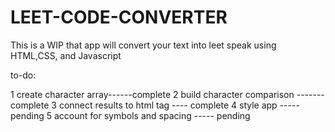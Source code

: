 # LEET-CODE-CONVERTER
This is a WIP that app will convert your text into leet speak using HTML,CSS, and Javascript 


to-do:

1 create character array------complete
2 build character comparison -------complete 
3 connect results to html tag ---- complete
4 style app ----- pending
5 account for symbols and spacing ----- pending
